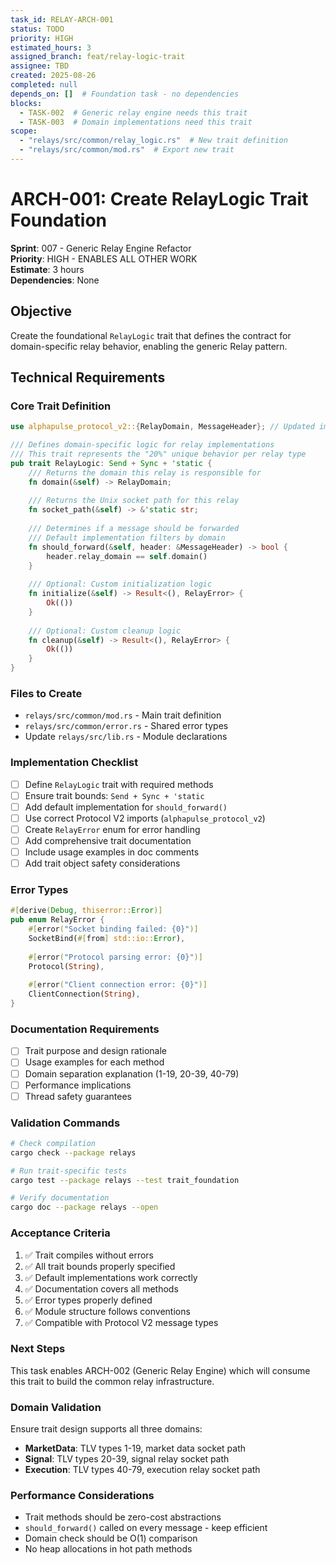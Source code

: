 ```yaml
---
task_id: RELAY-ARCH-001
status: TODO
priority: HIGH
estimated_hours: 3
assigned_branch: feat/relay-logic-trait
assignee: TBD
created: 2025-08-26
completed: null
depends_on: []  # Foundation task - no dependencies
blocks:
  - TASK-002  # Generic relay engine needs this trait
  - TASK-003  # Domain implementations need this trait
scope:
  - "relays/src/common/relay_logic.rs"  # New trait definition
  - "relays/src/common/mod.rs"  # Export new trait
---
```


# ARCH-001: Create RelayLogic Trait Foundation

**Sprint**: 007 - Generic Relay Engine Refactor  
**Priority**: HIGH - ENABLES ALL OTHER WORK  
**Estimate**: 3 hours  
**Dependencies**: None  

## Objective
Create the foundational `RelayLogic` trait that defines the contract for domain-specific relay behavior, enabling the generic Relay<T> pattern.

## Technical Requirements

### Core Trait Definition
```rust
use alphapulse_protocol_v2::{RelayDomain, MessageHeader}; // Updated import path

/// Defines domain-specific logic for relay implementations
/// This trait represents the "20%" unique behavior per relay type
pub trait RelayLogic: Send + Sync + 'static {
    /// Returns the domain this relay is responsible for
    fn domain(&self) -> RelayDomain;
    
    /// Returns the Unix socket path for this relay  
    fn socket_path(&self) -> &'static str;
    
    /// Determines if a message should be forwarded
    /// Default implementation filters by domain
    fn should_forward(&self, header: &MessageHeader) -> bool {
        header.relay_domain == self.domain()
    }
    
    /// Optional: Custom initialization logic
    fn initialize(&self) -> Result<(), RelayError> {
        Ok(())
    }
    
    /// Optional: Custom cleanup logic  
    fn cleanup(&self) -> Result<(), RelayError> {
        Ok(())
    }
}
```

### Files to Create
- `relays/src/common/mod.rs` - Main trait definition
- `relays/src/common/error.rs` - Shared error types  
- Update `relays/src/lib.rs` - Module declarations

### Implementation Checklist
- [ ] Define `RelayLogic` trait with required methods
- [ ] Ensure trait bounds: `Send + Sync + 'static`
- [ ] Add default implementation for `should_forward()`
- [ ] Use correct Protocol V2 imports (`alphapulse_protocol_v2`)
- [ ] Create `RelayError` enum for error handling
- [ ] Add comprehensive trait documentation
- [ ] Include usage examples in doc comments
- [ ] Add trait object safety considerations

### Error Types
```rust
#[derive(Debug, thiserror::Error)]
pub enum RelayError {
    #[error("Socket binding failed: {0}")]
    SocketBind(#[from] std::io::Error),
    
    #[error("Protocol parsing error: {0}")]
    Protocol(String),
    
    #[error("Client connection error: {0}")]
    ClientConnection(String),
}
```

### Documentation Requirements
- [ ] Trait purpose and design rationale
- [ ] Usage examples for each method
- [ ] Domain separation explanation (1-19, 20-39, 40-79)
- [ ] Performance implications
- [ ] Thread safety guarantees

### Validation Commands
```bash
# Check compilation
cargo check --package relays

# Run trait-specific tests  
cargo test --package relays --test trait_foundation

# Verify documentation
cargo doc --package relays --open
```

### Acceptance Criteria
1. ✅ Trait compiles without errors
2. ✅ All trait bounds properly specified  
3. ✅ Default implementations work correctly
4. ✅ Documentation covers all methods
5. ✅ Error types properly defined
6. ✅ Module structure follows conventions
7. ✅ Compatible with Protocol V2 message types

### Next Steps
This task enables ARCH-002 (Generic Relay Engine) which will consume this trait to build the common relay infrastructure.

### Domain Validation
Ensure trait design supports all three domains:
- **MarketData**: TLV types 1-19, market data socket path
- **Signal**: TLV types 20-39, signal relay socket path  
- **Execution**: TLV types 40-79, execution relay socket path

### Performance Considerations
- Trait methods should be zero-cost abstractions
- `should_forward()` called on every message - keep efficient
- Domain check should be O(1) comparison
- No heap allocations in hot path methods